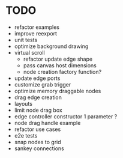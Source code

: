# TODO

- refactor examples
- improve reexport
- unit tests
- optimize background drawing
- virtual scroll
  - refactor update edge shape
  - pass canvas host dimensions
  - node creation factory function?
- update edge ports
- customize grab trigger
- optimize memory draggable nodes
- drag edge creation
- layouts
- limit node drag box
- edge controller constructor 1 parameter ?
- node drag handle example
- refactor use cases
- e2e tests
- snap nodes to grid
- sankey connections
